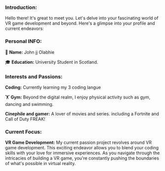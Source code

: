 ### Introduction:

Hello there! It's great to meet you. Let's delve into your fascinating world of VR game development and beyond. Here's a glimpse into your profile and current endeavors:

### Personal INFO:

🌟 **Name:** John jj Olabhie 

🎓 **Education:** University Student in Scotland. 

### Interests and Passions:

 **Coding:** Currently learning my 3 coding langue

🏋️ **Gym:** Beyond the digital realm, I enjoy physical activity such as gym, dancing and swimming. 

 **Cinephile and gamer:** A lover of movies and series. including a Fortnite and Call of Duty FREAK!

### Current Focus:

**VR Game Development:** My current passion project revolves around VR game development. This exciting endeavor allows you to blend your coding skills with your love for immersive experiences. As you navigate through the intricacies of building a VR game, you're constantly pushing the boundaries of what's possible in virtual reality.

